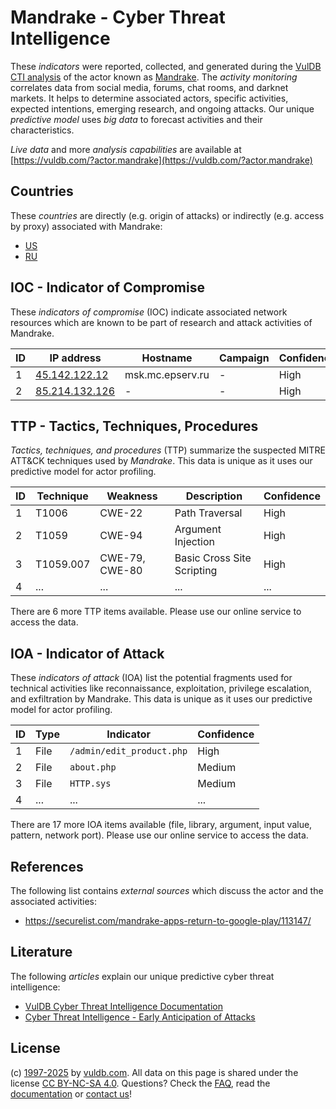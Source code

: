 # Mandrake - Cyber Threat Intelligence

These _indicators_ were reported, collected, and generated during the [VulDB CTI analysis](https://vuldb.com/?kb.cti) of the actor known as [Mandrake](https://vuldb.com/?actor.mandrake). The _activity monitoring_ correlates data from social media, forums, chat rooms, and darknet markets. It helps to determine associated actors, specific activities, expected intentions, emerging research, and ongoing attacks. Our unique _predictive model_ uses _big data_ to forecast activities and their characteristics.

_Live data_ and more _analysis capabilities_ are available at [https://vuldb.com/?actor.mandrake](https://vuldb.com/?actor.mandrake)

## Countries

These _countries_ are directly (e.g. origin of attacks) or indirectly (e.g. access by proxy) associated with Mandrake:

* [US](https://vuldb.com/?country.us)
* [RU](https://vuldb.com/?country.ru)

## IOC - Indicator of Compromise

These _indicators of compromise_ (IOC) indicate associated network resources which are known to be part of research and attack activities of Mandrake.

ID | IP address | Hostname | Campaign | Confidence
-- | ---------- | -------- | -------- | ----------
1 | [45.142.122.12](https://vuldb.com/?ip.45.142.122.12) | msk.mc.epserv.ru | - | High
2 | [85.214.132.126](https://vuldb.com/?ip.85.214.132.126) | - | - | High

## TTP - Tactics, Techniques, Procedures

_Tactics, techniques, and procedures_ (TTP) summarize the suspected MITRE ATT&CK techniques used by _Mandrake_. This data is unique as it uses our predictive model for actor profiling.

ID | Technique | Weakness | Description | Confidence
-- | --------- | -------- | ----------- | ----------
1 | T1006 | CWE-22 | Path Traversal | High
2 | T1059 | CWE-94 | Argument Injection | High
3 | T1059.007 | CWE-79, CWE-80 | Basic Cross Site Scripting | High
4 | ... | ... | ... | ...

There are 6 more TTP items available. Please use our online service to access the data.

## IOA - Indicator of Attack

These _indicators of attack_ (IOA) list the potential fragments used for technical activities like reconnaissance, exploitation, privilege escalation, and exfiltration by Mandrake. This data is unique as it uses our predictive model for actor profiling.

ID | Type | Indicator | Confidence
-- | ---- | --------- | ----------
1 | File | `/admin/edit_product.php` | High
2 | File | `about.php` | Medium
3 | File | `HTTP.sys` | Medium
4 | ... | ... | ...

There are 17 more IOA items available (file, library, argument, input value, pattern, network port). Please use our online service to access the data.

## References

The following list contains _external sources_ which discuss the actor and the associated activities:

* https://securelist.com/mandrake-apps-return-to-google-play/113147/

## Literature

The following _articles_ explain our unique predictive cyber threat intelligence:

* [VulDB Cyber Threat Intelligence Documentation](https://vuldb.com/?kb.cti)
* [Cyber Threat Intelligence - Early Anticipation of Attacks](https://www.scip.ch/en/?labs.20201022)

## License

(c) [1997-2025](https://vuldb.com/?kb.changelog) by [vuldb.com](https://vuldb.com/?kb.about). All data on this page is shared under the license [CC BY-NC-SA 4.0](https://creativecommons.org/licenses/by-nc-sa/4.0/). Questions? Check the [FAQ](https://vuldb.com/?kb.faq), read the [documentation](https://vuldb.com/?kb) or [contact us](https://vuldb.com/?contact)!
